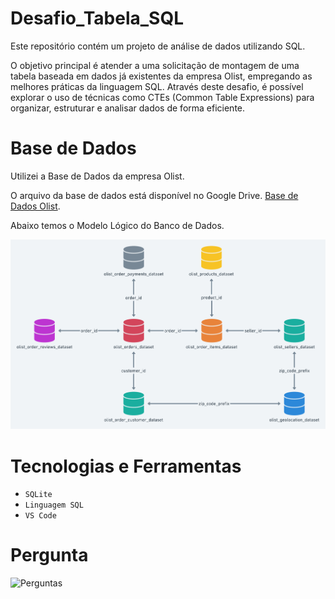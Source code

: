 # Desafio_Tabela_SQL

Este repositório contém um projeto de análise de dados utilizando SQL.

O objetivo principal é atender a uma solicitação de montagem de uma tabela baseada em dados já existentes da empresa Olist, empregando as melhores práticas da linguagem SQL. Através deste desafio, é possível explorar o uso de técnicas como CTEs (Common Table Expressions) para organizar, estruturar e analisar dados de forma eficiente.

# Base de Dados
Utilizei a Base de Dados da empresa Olist.

O arquivo da base de dados está disponível no Google Drive. [Base de Dados Olist](https://drive.google.com/file/d/1R_JJUxY89uMzwxapclUQzD4ZfEB474Dg/view?usp=drive_link).

Abaixo temos o Modelo Lógico do Banco de Dados.

![Modelo Lógico](Modelo_Logico/banco_dados_olist.png)

# Tecnologias e Ferramentas
- ``SQLite``
- ``Linguagem SQL``
- ``VS Code``


# Pergunta
![Perguntas](Perguntas/Atividades_Gerais_Modulo2.png)




